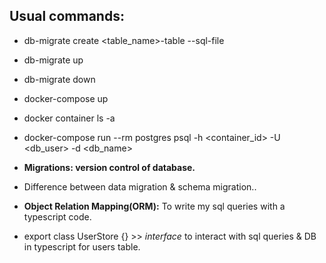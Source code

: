 ## Usual commands:

* db-migrate create <table_name>-table --sql-file
* db-migrate up
* db-migrate down
* docker-compose up
* docker container ls -a
* docker-compose run --rm postgres psql -h <container_id> -U <db_user> -d <db_name>



* **Migrations: version control of database.**

* Difference between data migration & schema migration..

* **Object Relation Mapping(ORM):** To write my sql queries with a typescript code.

* export class UserStore {} >> *interface* to interact with sql queries & DB in typescript for users table.